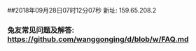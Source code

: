 ##2018年09月28日07时12分07秒 新址: 159.65.208.2
### 兔友常见问题及解答: https://github.com/wanggonging/d/blob/w/FAQ.md

